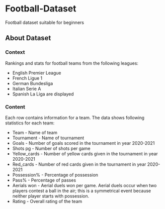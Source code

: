 # Football-Dataset
Football dataset suitable for beginners


## About Dataset
### Context
Rankings and stats for football teams from the following leagues:

- English Premier League
- French Ligue 1
- German Bundesliga
- Italian Serie A
- Spanish La Liga are displayed
  
### Content
Each row contains information for a team. The data shows following statistics for each team:

- Team - Name of team
- Tournament - Name of tournament
- Goals - Number of goals scored in the tournament in year 2020-2021
- Shots pg - Number of shots per game
- Yellow_cards - Number of yellow cards given in the tournament in year 2020-2021
- Red_cards - Number of red cards given in the tournament in year 2020-2021
- Possession% - Percentage of possession
- Pass% - Percentage of passes
- Aerials won - Aerial duels won per game. Aerial duels occur when two players contest a ball in the air; this is a symmetrical event because neither player starts with possession.
- Rating - Overall rating of the team

